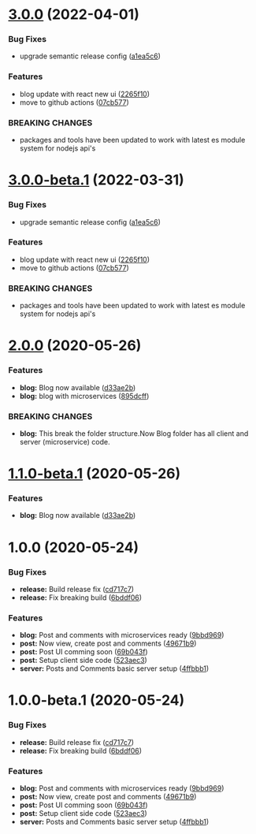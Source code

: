 # [3.0.0](https://github.com/itsprofcjs/microservices/compare/v2.0.0...v3.0.0) (2022-04-01)


### Bug Fixes

* upgrade semantic release config ([a1ea5c6](https://github.com/itsprofcjs/microservices/commit/a1ea5c6641222ec0b7993adc78f0a13152c04a38))


### Features

* blog update with react new ui ([2265f10](https://github.com/itsprofcjs/microservices/commit/2265f10944b4a99d3d7233e8e4bc715e0bc265cd))
* move to github actions ([07cb577](https://github.com/itsprofcjs/microservices/commit/07cb5775b418fee0f70e057b2c771f85bb3193b3))


### BREAKING CHANGES

* packages and tools have been updated to work with
latest es module system for nodejs api's

# [3.0.0-beta.1](https://github.com/itsprofcjs/microservices/compare/v2.0.0...v3.0.0-beta.1) (2022-03-31)


### Bug Fixes

* upgrade semantic release config ([a1ea5c6](https://github.com/itsprofcjs/microservices/commit/a1ea5c6641222ec0b7993adc78f0a13152c04a38))


### Features

* blog update with react new ui ([2265f10](https://github.com/itsprofcjs/microservices/commit/2265f10944b4a99d3d7233e8e4bc715e0bc265cd))
* move to github actions ([07cb577](https://github.com/itsprofcjs/microservices/commit/07cb5775b418fee0f70e057b2c771f85bb3193b3))


### BREAKING CHANGES

* packages and tools have been updated to work with
latest es module system for nodejs api's

# [2.0.0](https://github.com/itsprofcjs/microservices/compare/v1.0.0...v2.0.0) (2020-05-26)


### Features

* **blog:** Blog now available ([d33ae2b](https://github.com/itsprofcjs/microservices/commit/d33ae2b2a97991783c8c82395a9cca4092f86d4c))
* **blog:** blog with microservices ([895dcff](https://github.com/itsprofcjs/microservices/commit/895dcffffde030b02e689bc29294fed33c2b3149))


### BREAKING CHANGES

* **blog:** This break the folder structure.Now Blog folder has all
client and server (microservice) code.

# [1.1.0-beta.1](https://github.com/itsprofcjs/microservices/compare/v1.0.0...v1.1.0-beta.1) (2020-05-26)


### Features

* **blog:** Blog now available ([d33ae2b](https://github.com/itsprofcjs/microservices/commit/d33ae2b2a97991783c8c82395a9cca4092f86d4c))

# 1.0.0 (2020-05-24)


### Bug Fixes

* **release:** Build release fix ([cd717c7](https://github.com/itsprofcjs/microservices/commit/cd717c79d048972f457d919693098b609bbd0b9a))
* **release:** Fix breaking build ([6bddf06](https://github.com/itsprofcjs/microservices/commit/6bddf06a19ffef0f66a077ba29ff18a7e22e4039))


### Features

* **blog:** Post and comments with microservices ready ([9bbd969](https://github.com/itsprofcjs/microservices/commit/9bbd969d5d6fd2920bdaf8862b9f9f0d512ac318))
* **post:** Now view, create post and comments ([49671b9](https://github.com/itsprofcjs/microservices/commit/49671b99decc55cdd3ff64f0f50e3eb8ac7333f4))
* **post:** Post UI comming soon ([69b043f](https://github.com/itsprofcjs/microservices/commit/69b043fe2bbdba169bd43c2cf54472ff01cbc882))
* **post:** Setup client side code ([523aec3](https://github.com/itsprofcjs/microservices/commit/523aec375ff0cc9e9491ab883a8820728c650052))
* **server:** Posts and Comments basic server setup ([4ffbbb1](https://github.com/itsprofcjs/microservices/commit/4ffbbb1dd79871b02761ea5609bc3bf7630d205b))

# 1.0.0-beta.1 (2020-05-24)


### Bug Fixes

* **release:** Build release fix ([cd717c7](https://github.com/itsprofcjs/microservices/commit/cd717c79d048972f457d919693098b609bbd0b9a))
* **release:** Fix breaking build ([6bddf06](https://github.com/itsprofcjs/microservices/commit/6bddf06a19ffef0f66a077ba29ff18a7e22e4039))


### Features

* **blog:** Post and comments with microservices ready ([9bbd969](https://github.com/itsprofcjs/microservices/commit/9bbd969d5d6fd2920bdaf8862b9f9f0d512ac318))
* **post:** Now view, create post and comments ([49671b9](https://github.com/itsprofcjs/microservices/commit/49671b99decc55cdd3ff64f0f50e3eb8ac7333f4))
* **post:** Post UI comming soon ([69b043f](https://github.com/itsprofcjs/microservices/commit/69b043fe2bbdba169bd43c2cf54472ff01cbc882))
* **post:** Setup client side code ([523aec3](https://github.com/itsprofcjs/microservices/commit/523aec375ff0cc9e9491ab883a8820728c650052))
* **server:** Posts and Comments basic server setup ([4ffbbb1](https://github.com/itsprofcjs/microservices/commit/4ffbbb1dd79871b02761ea5609bc3bf7630d205b))
